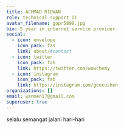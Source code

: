 ```yaml
---
title: ACHMAD RIDWAN
role: technical support IT
avatar_filename: gopr5899.jpg
bio: 5 year in internet service provider
social:
  - icon: envelope
    icon_pack: fas
    link: about/#contact
  - icon: twitter
    icon_pack: fab
    link: https://twitter.com/wowchemy
  - icon: instagram
    icon_pack: fab
    link: https://instagram.com/geocushen
organizations: []
email: wanmen17@gmail.com
superuser: true
---
```

selalu semangat jalani hari-hari